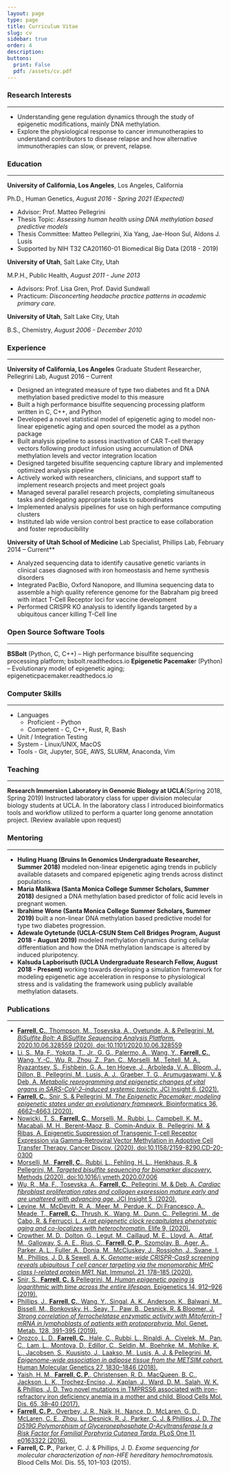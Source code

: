 ```yaml
---
layout: page
type: page
title: Curriculum Vitae
slug: cv
sidebar: true
order: 4
description: 
buttons:
  print: False
  pdf: /assets/cv.pdf
---
```


### Research Interests

---

- Understanding gene regulation dynamics through the study of epigenetic modifications, mainly DNA methylation.
- Explore the physiological response to cancer immunotherapies to understand contributors to disease relapse and how alternative immunotherapies can slow, or prevent, relapse.  

### Education

---
**University of California, Los Angeles**, Los Angeles, California

Ph.D., Human Genetics, *August 2016 - Spring 2021 (Expected)*

- Advisor: Prof. Matteo Pellegrini
- Thesis Topic: _Assessing human health using DNA methylation based predictive models_
- Thesis Committee: Matteo Pellegrini, Xia Yang, Jae-Hoon Sul, Aldons J. Lusis
- Supported by NIH T32 CA201160-01 Biomedical Big Data (2018 - 2019)

**University of Utah**, Salt Lake City, Utah

M.P.H., Public Health, *August  2011 - June 2013*

- Advisors: Prof. Lisa Gren, Prof. David Sundwall
- Practicum: _Disconcerting headache practice patterns in academic primary care._

**University of Utah**, Salt Lake City, Utah

B.S., Chemistry, *August  2006 - December 2010*

### Experience

---
**University of California, Los Angeles**
Graduate Student Researcher, Pellegrini Lab, August 2016 – Current

- Designed an integrated measure of type two diabetes and fit a DNA methylation based predictive model to this measure
- Built a high performance bisulfite sequencing processing platform written in C, C++, and Python
- Developed a novel statistical model of epigenetic aging to model non-linear epigenetic aging and open sourced the model as a python package  
- Built analysis pipeline to assess inactivation of CAR T-cell therapy vectors following product infusion using accumulation of DNA methylation levels and vector integration location
- Designed targeted bisulfite sequencing capture library and implemented optimized analysis pipeline
- Actively worked with researchers, clinicians, and support staff to implement research projects and meet project goals
- Managed several parallel research projects, completing simultaneous tasks and delegating appropriate tasks to subordinates
- Implemented analysis pipelines for use on high performance computing clusters
- Instituted lab wide version control best practice to ease collaboration and foster reproducibility

**University of Utah School of Medicine**
Lab Specialist, Phillips Lab, February 2014 – Current**

- Analyzed sequencing data to identify causative genetic variants in clinical cases diagnosed with iron homeostasis and heme synthesis disorders
- Integrated PacBio, Oxford Nanopore, and Illumina sequencing data to assemble a high quality reference genome for the Babraham pig breed with intact T-Cell Receptor loci for vaccine development
- Performed CRISPR KO analysis to identify ligands targeted by a ubiquitous cancer killing T-Cell line

### Open Source Software Tools

---
**BSBolt** (Python, C, C++)  – High performance bisulfite sequencing processing platform; bsbolt.readthedocs.io
**Epigenetic Pacemake**r (Python) – Evolutionary model of epigenetic aging; epigeneticpacemaker.readthedocs.io

### Computer Skills

---

- Languages
  - Proficient - Python
  - Competent - C, C++, Rust, R, Bash
- Unit / Integration Testing
- System - Linux/UNIX, MacOS
- Tools - Git, Jupyter, SGE, AWS, SLURM, Anaconda, Vim

### Teaching

---
**Research Immersion Laboratory in Genomic Biology at UCLA**(Spring 2018, Spring 2019) Instructed laboratory class for upper division molecular biology students at UCLA. In the laboratory class I introduced bioinformatics tools and workflow utilized to perform a quarter long genome annotation project. (Review available upon request)

### Mentoring

---

- **Huling Huang (Bruins In Genomics Undergraduate Researcher, Summer 2018)** modeled non-linear epigenetic aging trends in publicly available datasets and compared epigenetic aging trends across distinct populations.
- **Maria Malikwa (Santa Monica College Summer Scholars, Summer 2018)** designed a DNA methylation based predictor of folic acid levels in pregnant women.
- **Ibrahime Wone (Santa Monica College Summer Scholars, Summer 2019)** built a non-linear DNA methylation based predictive model for type two diabetes progression.
- **Adewale Oytetunde (UCLA-CSUN Stem Cell Bridges Program, August 2018 - August 2019)** modeled methylation dynamics during cellular differentiation and how the DNA methylation landscape is altered by induced pluripotency.
- **Kalsuda Lapborisuth (UCLA Undergraduate Research Fellow, August 2018 - Present)** working towards developing a simulation framework for modeling epigenetic age acceleration in response to physiological stress and is validating the framework using publicly available methylation datasets.  

### Publications

---

- [**Farrell, C.**, Thompson, M., Tosevska, A., Oyetunde, A. & Pellegrini, M. *BiSulfite Bolt: A BiSulfite Sequencing Analysis Platform.* 2020.10.06.328559 (2020). doi:10.1101/2020.10.06.328559](https://www.biorxiv.org/content/10.1101/2020.10.06.328559v2)
- [Li, S., Ma, F., Yokota, T., Jr., G. G., Palermo, A., Wang, Y., **Farrell, C.**, Wang, Y.-C., Wu, R., Zhou, Z., Pan, C., Morselli, M., Teitell, M. A., Ryazantsev, S., Fishbein, G. A., ten Hoeve, J., Arboleda, V. A., Bloom, J., Dillon, B., Pellegrini, M., Lusis, A. J., Graeber, T. G., Arumugaswami, V. & Deb, A. *Metabolic reprogramming and epigenetic changes of vital organs in SARS-CoV-2–induced systemic toxicity.* JCI Insight 6, (2021).](https://insight.jci.org/articles/view/145027)
- [**Farrell, C.**, Snir, S. & Pellegrini, M. *The Epigenetic Pacemaker: modeling epigenetic states under an evolutionary framework.* Bioinformatics 36, 4662–4663 (2020).](https://academic.oup.com/bioinformatics/article-abstract/doi/10.1093/bioinformatics/btaa585/5861533?redirectedFrom=fulltext)
- [Nowicki, T. S., **Farrell, C.**, Morselli, M., Rubbi, L., Campbell, K. M., Macabali, M. H., Berent-Maoz, B., Comin-Anduix, B., Pellegrini, M. & Ribas, A. Epigenetic Suppression of Transgenic T-cell Receptor Expression via Gamma-Retroviral Vector Methylation in Adoptive Cell Transfer Therapy. Cancer Discov. (2020). doi:10.1158/2159-8290.CD-20-0300](https://cancerdiscovery.aacrjournals.org/content/10/11/1645)
- [Morselli, M., **Farrell, C.**, Rubbi, L., Fehling, H. L., Henkhaus, R. & Pellegrini, M. *Targeted bisulfite sequencing for biomarker discovery.* Methods (2020). doi:10.1016/j.ymeth.2020.07.006](https://www.sciencedirect.com/science/article/abs/pii/S1046202320300839)
- [Wu, R., Ma, F., Tosevska, A., **Farrell, C.**, Pellegrini, M. & Deb, A. *Cardiac fibroblast proliferation rates and collagen expression mature early and are unaltered with advancing age.* JCI Insight 5, (2020).](https://df6sxcketz7bb.cloudfront.net/manuscripts/140000/140628/jci.insight.140628.v2.pdf)
- [Levine, M., McDevitt, R. A., Meer, M., Perdue, K., Di Francesco, A., Meade, T., **Farrell, C.**, Thrush, K., Wang, M., Dunn, C., Pellegrini, M., de Cabo, R. & Ferrucci, L. *A rat epigenetic clock recapitulates phenotypic aging and co-localizes with heterochromatin.* Elife 9, (2020).](https://elifesciences.org/articles/59201)
- [Crowther, M. D., Dolton, G., Legut, M., Caillaud, M. E., Lloyd, A., Attaf, M., Galloway, S. A. E., Rius, C., **Farrell, C. P.**, Szomolay, B., Ager, A., Parker, A. L., Fuller, A., Donia, M., McCluskey, J., Rossjohn, J., Svane, I. M., Phillips, J. D. & Sewell, A. K. *Genome-wide CRISPR-Cas9 screening reveals ubiquitous T cell cancer targeting via the monomorphic MHC class I-related protein MR1.* Nat. Immunol. 21, 178–185 (2020).](https://www.nature.com/articles/s41590-019-0578-8)
- [Snir, S., **Farrell, C.** & Pellegrini, M. *Human epigenetic ageing is logarithmic with time across the entire lifespan.* Epigenetics 14, 912–926 (2019).](https://www.tandfonline.com/doi/full/10.1080/15592294.2019.1623634)
- [Phillips, J., **Farrell, C.**, Wang, Y., Singal, A. K., Anderson, K., Balwani, M., Bissell, M., Bonkovsky, H., Seay, T., Paw, B., Desnick, R. & Bloomer, J. *Strong correlation of ferrochelatase enzymatic activity with Mitoferrin-1 mRNA in lymphoblasts of patients with protoporphyria.* Mol. Genet. Metab. 128, 391–395 (2019).](https://pubmed.ncbi.nlm.nih.gov/30391163/)
- [Orozco, L. D., **Farrell, C.**, Hale, C., Rubbi, L., Rinaldi, A., Civelek, M., Pan, C., Lam, L., Montoya, D., Edillor, C., Seldin, M., Boehnke, M., Mohlke, K. L., Jacobsen, S., Kuusisto, J., Laakso, M., Lusis, A. J. & Pellegrini, M. *Epigenome-wide association in adipose tissue from the METSIM cohort.* Human Molecular Genetics 27, 1830–1846 (2018).](https://pubmed.ncbi.nlm.nih.gov/29566149/)
- [Yaish, H. M., **Farrell, C. P.**, Christensen, R. D., MacQueen, B. C., Jackson, L. K., Trochez-Enciso, J., Kaplan, J., Ward, D. M., Salah, W. K. & Phillips, J. D. Two novel mutations in TMPRSS6 associated with iron-refractory iron deficiency anemia in a mother and child. Blood Cells Mol. Dis. 65, 38–40 (2017).](https://www.ncbi.nlm.nih.gov/pmc/articles/PMC5656052/)
- [**Farrell, C. P.**, Overbey, J. R., Naik, H., Nance, D., McLaren, G. D., McLaren, C. E., Zhou, L., Desnick, R. J., Parker, C. J. & Phillips, J. D. *The D519G Polymorphism of Glyceronephosphate O-Acyltransferase Is a Risk Factor for Familial Porphyria Cutanea Tarda.* PLoS One 11, e0163322 (2016).](https://pubmed.ncbi.nlm.nih.gov/27661980/)
- **Farrell, C. P.**, Parker, C. J. & Phillips, J. D. *Exome sequencing for molecular characterization of non-HFE hereditary hemochromatosis.* Blood Cells Mol. Dis. 55, 101–103 (2015).